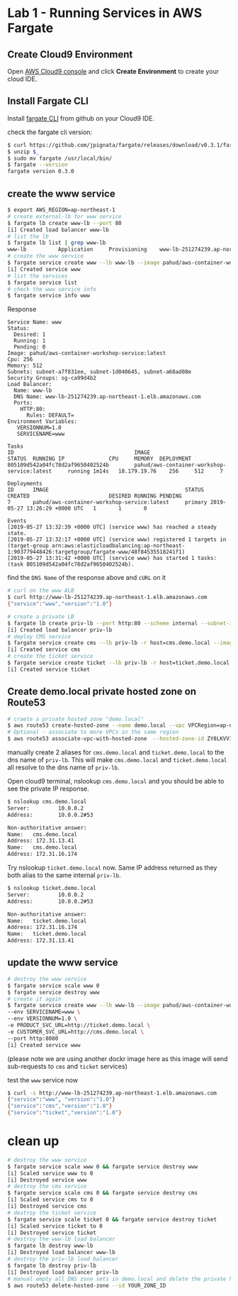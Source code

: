 # Lab 1 - Running Services in AWS Fargate

## Create Cloud9 Environment

Open [AWS Cloud9 console](https://ap-northeast-1.console.aws.amazon.com/cloud9) and click **Create Environment** to create your cloud IDE.

## Install Fargate CLI

Install [fargate CLI](https://github.com/jpignata/fargate) from github on your Cloud9 IDE.

check the fargate cli version:

```bash
$ curl https://github.com/jpignata/fargate/releases/download/v0.3.1/fargate-0.3.1-linux-amd64.zip -Lo fargate.zip
$ unzip $_
$ sudo mv fargate /usr/local/bin/
$ fargate --version
fargate version 0.3.0
```
## create the www service

```bash
$ export AWS_REGION=ap-northeast-1
# create external-lb for www service
$ fargate lb create www-lb --port 80
[i] Created load balancer www-lb
# list the lb
$ fargate lb list | grep www-lb
www-lb          Application     Provisioning    www-lb-251274239.ap-northeast-1.elb.amazonaws.com               HTTP:80
# create the www service
$ fargate service create www --lb www-lb --image pahud/aws-container-workshop-service:latest --env SERVICENAME=www --env VERSIONNUM=1.0 --port http:8080
[i] Created service www
# list the services
$ fargate service list
# check the www service info
$ fargate service info www
```
Response
```
Service Name: www
Status: 
  Desired: 1
  Running: 1
  Pending: 0
Image: pahud/aws-container-workshop-service:latest
Cpu: 256
Memory: 512
Subnets: subnet-a7f831ee, subnet-1d040645, subnet-a68ad08e
Security Groups: sg-ca99d4b2
Load Balancer: 
  Name: www-lb
  DNS Name: www-lb-251274239.ap-northeast-1.elb.amazonaws.com
  Ports: 
    HTTP:80: 
      Rules: DEFAULT=
Environment Variables: 
   VERSIONNUM=1.0
   SERVICENAME=www

Tasks
ID                                      IMAGE                                           STATUS  RUNNING IP              CPU     MEMORY  DEPLOYMENT
805109d542a04fc78d2af9650402524b        pahud/aws-container-workshop-service:latest     running 1m14s   18.179.19.76    256     512     7

Deployments
ID      IMAGE                                           STATUS  CREATED                         DESIRED RUNNING PENDING
7       pahud/aws-container-workshop-service:latest     primary 2019-05-27 13:26:29 +0000 UTC   1       1       0

Events
[2019-05-27 13:32:39 +0000 UTC] (service www) has reached a steady state.
[2019-05-27 13:32:17 +0000 UTC] (service www) registered 1 targets in (target-group arn:aws:elasticloadbalancing:ap-northeast-1:903779448426:targetgroup/fargate-www/48f84535518241f1)
[2019-05-27 13:31:42 +0000 UTC] (service www) has started 1 tasks: (task 805109d542a04fc78d2af9650402524b).
```
find the `DNS Name` of the response above and `cURL` on it

```bash
# curl on the www ALB
$ curl http://www-lb-251274239.ap-northeast-1.elb.amazonaws.com
{"service":"www","version":"1.0"}
```

```bash
# create a private LB
$ fargate lb create priv-lb --port http:80 --scheme internal --subnet-id subnet-a7f831ee,subnet-1d040645,subnet-a68ad08e                        
[i] Created load balancer priv-lb
# deploy CMS service
$ fargate service create cms --lb priv-lb -r host=cms.demo.local --image pahud/aws-container-workshop-service:latest --env SERVICENAME=cms --env VERSIONNUM=1.0 --port http:8080     
[i] Created service cms
# create the ticket service
$ fargate service create ticket --lb priv-lb -r host=ticket.demo.local --image pahud/aws-container-workshop-service:latest --env SERVICENAME=ticket --env VERSIONNUM=1.0 --port http:8080
[i] Created service ticket
```

## Create demo.local private hosted zone on Route53

```bash
# craete a private hosted zone "demo.local"
$ aws route53 create-hosted-zone --name demo.local --vpc VPCRegion=ap-northeast-1,VPCId=vpc-497a492d --caller-reference ="$(date)" --hosted-zone-config PrivateZone=true
# Optional - associate to more VPCs in the same region
$ aws route53 associate-vpc-with-hosted-zone  --hosted-zone-id ZY8LKVV17EQE6 --vpc VPCRegion=ap-northeast-1,VPCId=vpc-0e7f406aacc036c4a
```

manually create 2 aliases for `cms.demo.local` and `ticket.demo.local` to the dns name of `priv-lb`. This will make `cms.demo.local` and 
`ticket.demo.local` all resolve to the dns name of `priv-lb`.

Open cloud9 terminal, nslookup `cms.demo.local` and you should be able to see the private IP response.

```bash
$ nslookup cms.demo.local
Server:         10.0.0.2
Address:        10.0.0.2#53

Non-authoritative answer:
Name:   cms.demo.local
Address: 172.31.13.41
Name:   cms.demo.local
Address: 172.31.16.174
```
Try nslookup `ticket.demo.local` now. Same IP address returned as they both alias to the same internal `priv-lb`.
```bash
$ nslookup ticket.demo.local
Server:         10.0.0.2
Address:        10.0.0.2#53

Non-authoritative answer:
Name:   ticket.demo.local
Address: 172.31.16.174
Name:   ticket.demo.local
Address: 172.31.13.41
```



## update the www service

```bash
# destroy the www service
$ fargate service scale www 0
$ fargate service destroy www
# create it again
$ fargate service create www --lb www-lb --image pahud/aws-container-workshop-service:order-latest \
--env SERVICENAME=www \
--env VERSIONNUM=1.0 \
-e PRODUCT_SVC_URL=http://ticket.demo.local \
-e CUSTOMER_SVC_URL=http://cms.demo.local \
--port http:8080
[i] Created service www
```
(please note we are using another dockr image here as this image will send sub-requests to `cms` and `ticket` services)

test the `www` service now

```bash
$ curl -s http://www-lb-251274239.ap-northeast-1.elb.amazonaws.com
{"service":"www", "version":"1.0"}
{"service":"cms","version":"1.0"}
{"service":"ticket","version":"1.0"}
```

# clean up

```bash
# destroy the www service
$ fargate service scale www 0 && fargate service destroy www                                                                                  
[i] Scaled service www to 0
[i] Destroyed service www
# destroy the cms service
$ fargate service scale cms 0 && fargate service destroy cms                                                                                      
[i] Scaled service cms to 0
[i] Destroyed service cms
# destroy the ticket service
$ fargate service scale ticket 0 && fargate service destroy ticket                                                                                
[i] Scaled service ticket to 0
[i] Destroyed service ticket
# destroy the www-lb load balancer
$ fargate lb destroy www-lb
[i] Destroyed load balancer www-lb
# destroy the priv-lb load balancer
$ fargate lb destroy priv-lb
[i] Destroyed load balancer priv-lb
# manual empty all DNS zone sets in demo.local and delete the private hosted zone from Route53
$ aws route53 delete-hosted-zone --id YOUR_ZONE_ID 
```